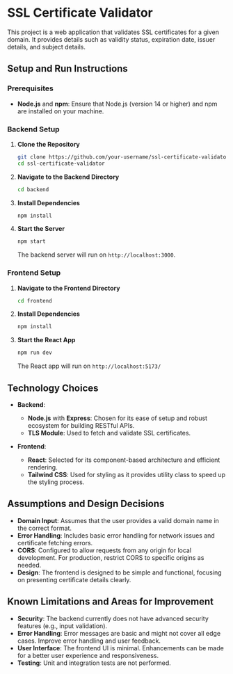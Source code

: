 

# SSL Certificate Validator

This project is a web application that validates SSL certificates for a given domain. It provides details such as validity status, expiration date, issuer details, and subject details.

## Setup and Run Instructions

### Prerequisites

- **Node.js** and **npm**: Ensure that Node.js (version 14 or higher) and npm are installed on your machine.

### Backend Setup

1. **Clone the Repository**

   ```bash
   git clone https://github.com/your-username/ssl-certificate-validator.git
   cd ssl-certificate-validator
   ```

2. **Navigate to the Backend Directory**

   ```bash
   cd backend
   ```

3. **Install Dependencies**

   ```bash
   npm install
   ```

4. **Start the Server**

   ```bash
   npm start
   ```

   The backend server will run on `http://localhost:3000`.

### Frontend Setup

1. **Navigate to the Frontend Directory**

   ```bash
   cd frontend
   ```

2. **Install Dependencies**

   ```bash
   npm install
   ```

3. **Start the React App**

   ```bash
   npm run dev
   ```

   The React app will run on `http://localhost:5173/`

## Technology Choices

- **Backend**: 
  - **Node.js** with **Express**: Chosen for its ease of setup and robust ecosystem for building RESTful APIs.
  - **TLS Module**: Used to fetch and validate SSL certificates.

- **Frontend**:
  - **React**: Selected for its component-based architecture and efficient rendering.
  - **Tailwind CSS**: Used for styling as it provides utility class to speed up the styling process.

## Assumptions and Design Decisions

- **Domain Input**: Assumes that the user provides a valid domain name in the correct format.
- **Error Handling**: Includes basic error handling for network issues and certificate fetching errors.
- **CORS**: Configured to allow requests from any origin for local development. For production, restrict CORS to specific origins as needed.
- **Design**: The frontend is designed to be simple and functional, focusing on presenting certificate details clearly.

## Known Limitations and Areas for Improvement

- **Security**: The backend currently does not have advanced security features (e.g., input validation).
- **Error Handling**: Error messages are basic and might not cover all edge cases. Improve error handling and user feedback.
- **User Interface**: The frontend UI is minimal. Enhancements can be made for a better user experience and responsiveness.
- **Testing**: Unit and integration tests are not performed.
